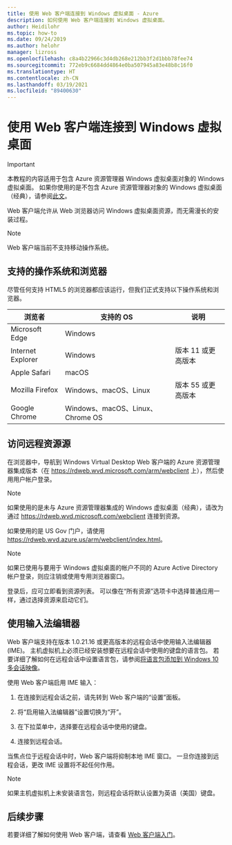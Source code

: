 ```yaml
---
title: 使用 Web 客户端连接到 Windows 虚拟桌面 - Azure
description: 如何使用 Web 客户端连接到 Windows 虚拟桌面。
author: Heidilohr
ms.topic: how-to
ms.date: 09/24/2019
ms.author: helohr
manager: lizross
ms.openlocfilehash: c8a4b22966c3d4db268e212bb3f2d1bbb78fee74
ms.sourcegitcommit: 772eb9c6684dd4864e0ba507945a83e48b8c16f0
ms.translationtype: HT
ms.contentlocale: zh-CN
ms.lasthandoff: 03/19/2021
ms.locfileid: "89400630"
---
```

# <a name="connect-to-windows-virtual-desktop-with-the-web-client"></a>使用 Web 客户端连接到 Windows 虚拟桌面

>[!IMPORTANT]
>本教程的内容适用于包含 Azure 资源管理器 Windows 虚拟桌面对象的 Windows 虚拟桌面。 如果你使用的是不包含 Azure 资源管理器对象的 Windows 虚拟桌面（经典），请参阅[此文](./virtual-desktop-fall-2019/connect-web-2019.md)。

Web 客户端允许从 Web 浏览器访问 Windows 虚拟桌面资源，而无需漫长的安装过程。

>[!NOTE]
>Web 客户端当前不支持移动操作系统。

## <a name="supported-operating-systems-and-browsers"></a>支持的操作系统和浏览器

尽管任何支持 HTML5 的浏览器都应该运行，但我们正式支持以下操作系统和浏览器。

| 浏览者           | 支持的 OS                     | 说明               |
|-------------------|----------------------------------|---------------------|
| Microsoft Edge    | Windows                          |                     |
| Internet Explorer | Windows                          | 版本 11 或更高版本 |
| Apple Safari      | macOS                            |                     |
| Mozilla Firefox   | Windows、macOS、Linux            | 版本 55 或更高版本 |
| Google Chrome     | Windows、macOS、Linux、Chrome OS |                     |

## <a name="access-remote-resources-feed"></a>访问远程资源源

在浏览器中，导航到 Windows Virtual Desktop Web 客户端的 Azure 资源管理器集成版本（在 <https://rdweb.wvd.microsoft.com/arm/webclient> 上），然后使用用户帐户登录。

>[!NOTE]
>如果使用的是未与 Azure 资源管理器集成的 Windows 虚拟桌面（经典），请改为通过 <https://rdweb.wvd.microsoft.com/webclient> 连接到资源。
>
> 如果使用的是 US Gov 门户，请使用 <https://rdweb.wvd.azure.us/arm/webclient/index.html>。

>[!NOTE]
>如果已使用与要用于 Windows 虚拟桌面的帐户不同的 Azure Active Directory 帐户登录，则应注销或使用专用浏览器窗口。

登录后，应可立即看到资源列表。 可以像在“所有资源”选项卡中选择普通应用一样，通过选择资源来启动它们。

## <a name="using-an-input-method-editor"></a>使用输入法编辑器

Web 客户端支持在版本 1.0.21.16 或更高版本的远程会话中使用输入法编辑器 (IME)。 主机虚拟机上必须已经安装想要在远程会话中使用的键盘的语言包。 若要详细了解如何在远程会话中设置语言包，请参阅[将语言包添加到 Windows 10 多会话映像](language-packs.md)。

使用 Web 客户端启用 IME 输入：

1. 在连接到远程会话之前，请先转到 Web 客户端的“设置”面板。

2. 将“启用输入法编辑器”设置切换为“开”。 

3. 在下拉菜单中，选择要在远程会话中使用的键盘。

4. 连接到远程会话。

当焦点位于远程会话中时，Web 客户端将抑制本地 IME 窗口。 一旦你连接到远程会话，更改 IME 设置将不起任何作用。

>[!NOTE]
>如果主机虚拟机上未安装语言包，则远程会话将默认设置为英语（美国）键盘。

## <a name="next-steps"></a>后续步骤

若要详细了解如何使用 Web 客户端，请查看 [Web 客户端入门](/windows-server/remote/remote-desktop-services/clients/remote-desktop-web-client)。
